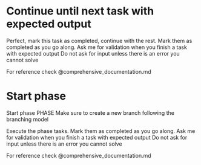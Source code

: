 # Continue until next task with expected output

Perfect, mark this task as completed, continue with the rest. 
Mark them as completed as you go along.
Ask me for validation when you finish a task with expected output
Do not ask for input unless there is an error you cannot solve

For reference check @comprehensive_documentation.md


# Start phase 

Start phase PHASE
Make sure to create a new branch following the branching model

Execute the phase tasks.
Mark them as completed as you go along.
Ask me for validation when you finish a task with expected output
Do not ask for input unless there is an error you cannot solve

For reference check @comprehensive_documentation.md